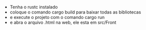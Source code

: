 - Tenha o rustc instalado
- coloque o comando cargo build para baixar todas as bibliotecas
- e execute o projeto com o comando cargo run
- e abra o arquivo .html na web, ele esta em src/Front
